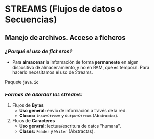 # STREAMS (Flujos de datos o Secuencias)

## Manejo de archivos. Acceso a ficheros

### *¿Porqué el uso de ficheros?*

- Para **almacenar** la información de forma **permanente** en algún dispositivo de almacenamiento, y no en RAM, que es temporal.
Para hacerlo necesitamos el uso de Streams.

Paquete **`java.io`**

### *Formas de abordar los streams:*
1. Flujos de **Bytes**
    - **Uso general:** envío de información a través de la red. 
    - **Clases:** `InputStream` y `OutputStream` (Abstractas).
2. Flujos de **Caracteres**
    - **Uso general:** lectura/escritura de datos "humana".
    - **Clases:** `Reader` y `Writer` (Abstractas).

